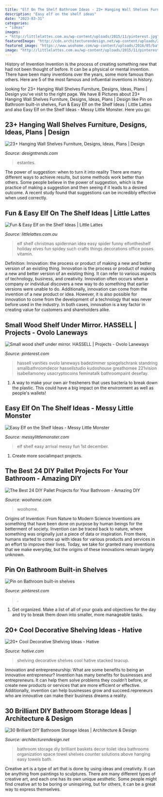 ```yaml
---
title: "Elf On The Shelf Bathroom Ideas - 23+ Hanging Wall Shelves Furniture, Designs, Ideas, Plans"
description: "Easy elf on the shelf ideas"
date: "2023-03-31"
categories:
- "ideas"
images:
- "http://littlelattes.com.au/wp-content/uploads/2015/11/pinterest.jpg"
featuredImage: "http://cdn.architecturendesign.net/wp-content/uploads/2014/08/diy-bathroom-storage-ideas-2.jpg"
featured_image: "https://www.woohome.com/wp-content/uploads/2016/05/bathroom-pallet-projects-woohome-19.jpg"
image: "http://littlelattes.com.au/wp-content/uploads/2015/11/pinterest.jpg"
---
```



History of Invention
Invention is the process of creating something new that had not been thought of before. It can be a physical or mental invention. There have been many inventions over the years, some more famous than others. Here are 5 of the most famous and influential inventions in history.

	

		
looking for 23+ Hanging Wall Shelves Furniture, Designs, Ideas, Plans | Design you've visit to the right page. We have 8 Pictures about 23+ Hanging Wall Shelves Furniture, Designs, Ideas, Plans | Design like Pin on Bathroom built-in shelves, Fun &amp; Easy Elf on the Shelf Ideas | Little Lattes and also Easy Elf on the Shelf Ideas - Messy Little Monster. Here you go:
		
    
## 23+ Hanging Wall Shelves Furniture, Designs, Ideas, Plans | Design

<img loading=lazy src="https://images.designtrends.com/wp-content/uploads/2016/03/02113715/Clever-Bathroom-Hanging-Wall-Shelves.jpeg" onerror="this.onerror=null;this.src='https://tse2.mm.bing.net/th?id=OIP.9vOLFWYsyOFR_mRnzCyFVQHaLH&amp;pid=15.1';" alt="23+ Hanging Wall Shelves Furniture, Designs, Ideas, Plans | Design">

_Source: designtrends.com_

>estantes. 

	

The power of suggestion: when to turn it into reality
There are many different ways to achieve results, but some methods work better than others. Some people believe in the power of suggestion, which is the practice of making a suggestion and then seeing if it leads to a desired outcome. A recent study found that suggestions can be incredibly effective when used correctly.

    
## Fun &amp; Easy Elf On The Shelf Ideas | Little Lattes

<img loading=lazy src="http://littlelattes.com.au/wp-content/uploads/2015/11/pinterest.jpg" onerror="this.onerror=null;this.src='https://tse4.mm.bing.net/th?id=OIP.YTSGLzmkdXvaRW-CIz91qQHaLJ&amp;pid=15.1';" alt="Fun &amp; Easy Elf on the Shelf Ideas | Little Lattes">

_Source: littlelattes.com.au_

>elf shelf christmas spiderman idea easy spider funny elfontheshelf holiday elves fun spidey such crafts things decorations office poses vitamin. 

	

Definition: Innovation: the process or product of making a new and better version of an existing thing.
Innovation is the process or product of making a new and better version of an existing thing. It can refer to various aspects of technology, business, and creativity. Innovation often occurs when a company or individual discovers a new way to do something that earlier versions were unable to do. Additionally, innovation can come from the invention of a new product or idea. However, it is also possible for innovation to come from the development of a technology that was never before used in the industry. In both cases, innovation is a key factor in creating value for customers and shareholders alike.

    
## Small Wood Shelf Under Mirror. HASSELL | Projects - Ovolo Laneways

<img loading=lazy src="https://i.pinimg.com/736x/4b/51/8e/4b518ebe1ebf951d768b623a6c7be2e5.jpg" onerror="this.onerror=null;this.src='https://tse2.mm.bing.net/th?id=OIP.XVsZ48Zk-G2ouW6ZuEeUmAHaLG&amp;pid=15.1';" alt="Small wood shelf under mirror. HASSELL | Projects - Ovolo Laneways">

_Source: pinterest.com_

>hassell vanities ovolo laneways badezimmer spiegelschrank standring smallbathroomdecor hassellstudio kudoshouse greathomee 221vision isabellamoney usacryptocoins feminatalk bathroompaint desefay. 

	

1. A way to make your own air fresheners that uses bacteria to break down the plastic. This could have a big impact on the environment as well as people's wallets! 

    
## Easy Elf On The Shelf Ideas - Messy Little Monster

<img loading=lazy src="https://2.bp.blogspot.com/-pP-7kxIQOy0/VGPbh4bGPcI/AAAAAAAABFk/JH7WeOQL_Rk/s1600/1500975_10151925407443089_1180067593_o.jpg" onerror="this.onerror=null;this.src='https://tse3.mm.bing.net/th?id=OIP.pcL_-hWkR_cXJtW53ak1KwHaJ4&amp;pid=15.1';" alt="Easy Elf on the Shelf Ideas - Messy Little Monster">

_Source: messylittlemonster.com_

>elf shelf easy arrival messy fun 1st december. 

	

1. Create more socialimpact projects.

    
## The Best 24 DIY Pallet Projects For Your Bathroom - Amazing DIY

<img loading=lazy src="https://www.woohome.com/wp-content/uploads/2016/05/bathroom-pallet-projects-woohome-19.jpg" onerror="this.onerror=null;this.src='https://tse1.mm.bing.net/th?id=OIP.ayITAhFK5Lpj8BDt70r07QHaLh&amp;pid=15.1';" alt="The Best 24 DIY Pallet Projects for Your Bathroom - Amazing DIY">

_Source: woohome.com_

>woohome. 

	

Origins of Invention: From Nature to Modern Science
Inventions are something that have been done on purpose by human beings for the betterment of society. Invention can be traced back to nature, where something was originally just a piece of data or inspiration. From there, humans started to come up with ideas for various products and services in an effort to improve their lives. Today, we take for granted many inventions that we make everyday, but the origins of these innovations remain largely unknown.

    
## Pin On Bathroom Built-in Shelves

<img loading=lazy src="https://i.pinimg.com/736x/17/d4/92/17d492b63f7ed3ffa932e3fb12400b2a.jpg" onerror="this.onerror=null;this.src='https://tse2.mm.bing.net/th?id=OIP.w_zMlVHd7F6ATvkzs33AqAHaLG&amp;pid=15.1';" alt="Pin on Bathroom built-in shelves">

_Source: pinterest.com_

>. 

	

1. Get organized. Make a list of all of your goals and objectives for the day and try to break them down into smaller, more manageable tasks.

    
## 20+ Cool Decorative Shelving Ideas - Hative

<img loading=lazy src="https://hative.com/wp-content/uploads/2014/05/shelving-ideas/11-stacked-teacup-shelves.jpg" onerror="this.onerror=null;this.src='https://tse1.mm.bing.net/th?id=OIP.uWJsmKfa_GkD0EkiU5oBowHaMi&amp;pid=15.1';" alt="20+ Cool Decorative Shelving Ideas - Hative">

_Source: hative.com_

>shelving decorative shelves cool hative stacked teacup. 

	

Innovation and entrepreneurship: What are some benefits to being an innovative entrepreneur?
Invention has many benefits for businesses and entrepreneurs. It can help them solve problems they couldn’t before, or create new products or services that are more efficient or effective. Additionally, invention can help businesses grow and succeed.repreneurs who are innovative can make their business dreams a reality.

    
## 30 Brilliant DIY Bathroom Storage Ideas | Architecture &amp; Design

<img loading=lazy src="http://cdn.architecturendesign.net/wp-content/uploads/2014/08/diy-bathroom-storage-ideas-2.jpg" onerror="this.onerror=null;this.src='https://tse4.mm.bing.net/th?id=OIP.Q2RNy6xFFL_dVzWrGpe9MAHaLH&amp;pid=15.1';" alt="30 Brilliant DIY Bathroom Storage Ideas | Architecture &amp; Design">

_Source: architecturendesign.net_

>bathroom storage diy brilliant baskets decor toilet idea bathrooms organization space towel shelves counter solutions above hanging easy towels bath. 

	

Creative art is a type of art that is done by using ideas and creativity. It can be anything from paintings to sculptures. There are many different types of creative art, and each one has its own unique aesthetic. Some people might find creative art to be boring or uninspiring, but for others, it can be a great way to express themselves.

